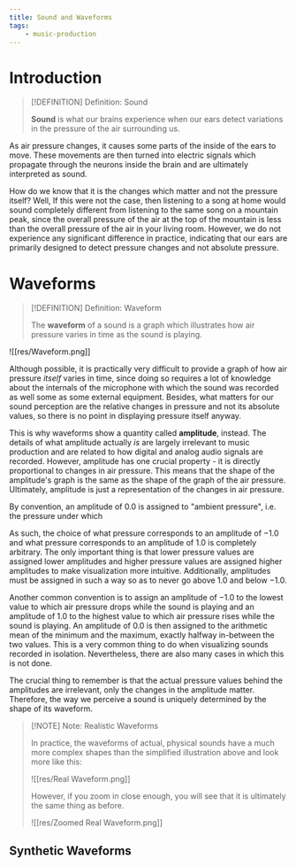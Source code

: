 ```yaml
---
title: Sound and Waveforms
tags:
    - music-production
---
```


# Introduction

>[!DEFINITION] Definition: Sound
>
>**Sound** is what our brains experience when our ears detect variations in the pressure of the air surrounding us.
>

As air pressure changes, it causes some parts of the inside of the ears to move. These movements are then turned into electric signals which propagate through the neurons inside the brain and are ultimately interpreted as sound.

How do we know that it is the changes which matter and not the pressure itself? Well, If this were not the case, then listening to a song at home would sound completely different from listening to the same song on a mountain peak, since the overall pressure of the air at the top of the mountain is less than the overall pressure of the air in your living room. However, we do not experience any significant difference in practice, indicating that our ears are primarily designed to detect pressure changes and not absolute pressure.

# Waveforms

>[!DEFINITION] Definition: Waveform
>
>The **waveform** of a sound is a graph which illustrates how air pressure varies in time as the sound is playing.
>

![[res/Waveform.png]]

Although possible, it is practically very difficult to provide a graph of how air pressure *itself* varies in time, since doing so requires a lot of knowledge about the internals of the microphone with which the sound was recorded as well some as some external equipment. Besides, what matters for our sound perception are the relative changes in pressure and not its absolute values, so there is no point in displaying pressure itself anyway.

This is why waveforms show a quantity called **amplitude**, instead. The details of what amplitude actually *is* are largely irrelevant to music production and are related to how digital and analog audio signals are recorded. However, amplitude has one crucial property - it is directly proportional to changes in air pressure. This means that the shape of the amplitude's graph is the same as the shape of the graph of the air pressure. Ultimately, amplitude is just a representation of the changes in air pressure.

By convention, an amplitude of $0.0$ is assigned to "ambient pressure", i.e. the pressure under which 

As such, the choice of what pressure corresponds to an amplitude of $-1.0$ and what pressure corresponds to an amplitude of $1.0$ is completely arbitrary. The only important thing is that lower pressure values are assigned lower amplitudes and higher pressure values are assigned higher amplitudes to make visualization more intuitive. Additionally, amplitudes must be assigned in such a way so as to never go above $1.0$ and below $-1.0$.

Another common convention is to assign an amplitude of $-1.0$ to the lowest value to which air pressure drops while the sound is playing and an amplitude of $1.0$ to the highest value to which air pressure rises while the sound is playing. An amplitude of $0.0$ is then assigned to the arithmetic mean of the minimum and the maximum, exactly halfway in-between the two values. This is a very common thing to do when visualizing sounds recorded in isolation. Nevertheless, there are also many cases in which this is not done.

The crucial thing to remember is that the actual pressure values behind the amplitudes are irrelevant, only the changes in the amplitude matter. Therefore, the way we perceive a sound is uniquely determined by the shape of its waveform.

>[!NOTE] Note: Realistic Waveforms
>
>In practice, the waveforms of actual, physical sounds have a much more complex shapes than the simplified illustration above and look more like this:
>
>![[res/Real Waveform.png]]
>
>However, if you zoom in close enough, you will see that it is ultimately the same thing as before.
>
>![[res/Zoomed Real Waveform.png]]
>

## Synthetic Waveforms




